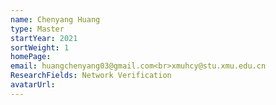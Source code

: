 ```yaml
---
name: Chenyang Huang
type: Master
startYear: 2021
sortWeight: 1
homePage:
email: huangchenyang03@gmail.com<br>xmuhcy@stu.xmu.edu.cn
ResearchFields: Network Verification
avatarUrl: 
---
```




